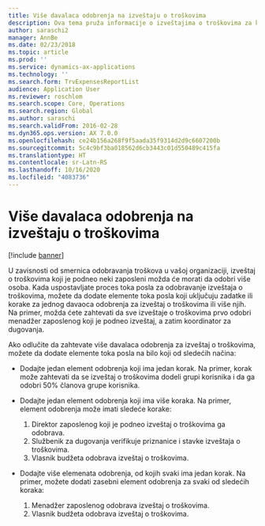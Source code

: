 ```yaml
---
title: Više davalaca odobrenja na izveštaju o troškovima
description: Ova tema pruža informacije o izveštajima o troškovima za koje je potrebno odobrenje više osoba.
author: saraschi2
manager: AnnBe
ms.date: 02/23/2018
ms.topic: article
ms.prod: ''
ms.service: dynamics-ax-applications
ms.technology: ''
ms.search.form: TrvExpensesReportList
audience: Application User
ms.reviewer: roschlom
ms.search.scope: Core, Operations
ms.search.region: Global
ms.author: saraschi
ms.search.validFrom: 2016-02-28
ms.dyn365.ops.version: AX 7.0.0
ms.openlocfilehash: ce24b156a268f9f5aada35f9314d2d9c6607200b
ms.sourcegitcommit: 5c4c9bf3ba018562d6cb3443c01d550489c415fa
ms.translationtype: HT
ms.contentlocale: sr-Latn-RS
ms.lasthandoff: 10/16/2020
ms.locfileid: "4083736"
---
```

# <a name="multiple-approvers-on-an-expense-report"></a>Više davalaca odobrenja na izveštaju o troškovima

[!include [banner](../includes/banner.md)]

U zavisnosti od smernica odobravanja troškova u vašoj organizaciji, izveštaj o troškovima koji je podneo neki zaposleni možda će morati da odobri više osoba. Kada uspostavljate proces toka posla za odobravanje izveštaja o troškovima, možete da dodate elemente toka posla koji uključuju zadatke ili korake za jednog davaoca odobrenja za izveštaj o troškovima ili više njih. Na primer, možda ćete zahtevati da sve izveštaje o troškovima prvo odobri menadžer zaposlenog koji je podneo izveštaj, a zatim koordinator za dugovanja.

Ako odlučite da zahtevate više davalaca odobrenja za izveštaj o troškovima, možete da dodate elemente toka posla na bilo koji od sledećih načina:

- Dodajte jedan element odobrenja koji ima jedan korak. Na primer, korak može zahtevati da se izveštaj o troškovima dodeli grupi korisnika i da ga odobri 50% članova grupe korisnika.
- Dodajte jedan element odobrenja koji ima više koraka. Na primer, element odobrenja može imati sledeće korake:

    1. Direktor zaposlenog koji je podneo izveštaj o troškovima ga odobrava.
    2. Službenik za dugovanja verifikuje priznanice i stavke izveštaja o troškovima.
    3. Vlasnik budžeta odobrava izveštaj o troškovima.

- Dodajte više elemenata odobrenja, od kojih svaki ima jedan korak. Na primer, možete dodati zasebni element odobrenja za svaki od sledećih koraka:

    1. Menadžer zaposlenog odobrava izveštaj o troškovima.
    2. Vlasnik budžeta odobrava izveštaj o troškovima.
